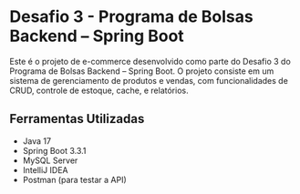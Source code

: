 # Desafio 3 - Programa de Bolsas Backend – Spring Boot

Este é o projeto de e-commerce desenvolvido como parte do Desafio 3 do Programa de Bolsas Backend – Spring Boot. 
O projeto consiste em um sistema de gerenciamento de produtos e vendas, com funcionalidades de CRUD, controle de estoque, cache, e relatórios.

## Ferramentas Utilizadas

- Java 17
- Spring Boot 3.3.1
- MySQL Server
- IntelliJ IDEA 
- Postman (para testar a API)
